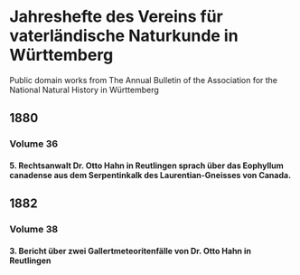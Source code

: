 # Jahreshefte des Vereins für vaterländische Naturkunde in Württemberg

Public domain works from The Annual Bulletin of the Association for the National Natural History in Württemberg

## 1880

### Volume 36

#### 5. Rechtsanwalt Dr. Otto Hahn in Reutlingen sprach über das Eophyllum canadense aus dem Serpentinkalk des Laurentian-Gneisses von Canada.

## 1882

### Volume 38

#### 3. Bericht über zwei Gallertmeteoritenfälle von Dr. Otto Hahn in Reutlingen
